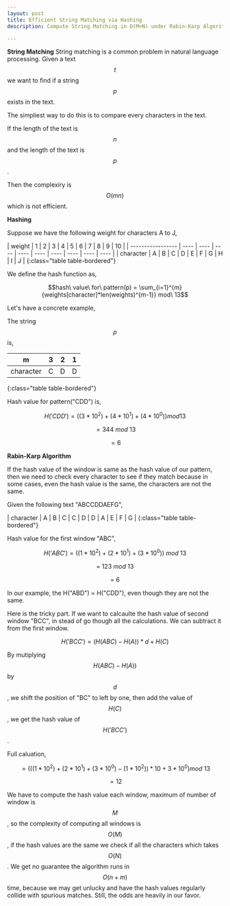 ```yaml
---
layout: post
title: Efficient String Matching via Hashing
description: Compute String Matching in O(M+N) under Rabin-Karp Algorithm

---
```

**String Matching**
String matching is a common problem in natural language processing. Given a text $$t$$ we want to find if a string $$p$$ exists in the text.

The simpliest way to do this is to compare every characters in the text.

If the length of the text is $$n$$ and the length of the text is $$p$$.

Then the complexiry is $$ O(mn)$$ which is not efficient.

**Hashing**

Suppose we have the following weight for characters A to J,


| weight | 1    | 2    | 3    | 4    | 5    | 6    | 7    | 8    | 9    | 10   |
| ----------------- | ---- | ---- | ---- | ---- | ---- | ---- | ---- | ---- | ---- |
| character | A    | B    | C    | D    | E    | F    | G    | H    | I   | J   |
{:class="table table-bordered"}

We define the hash function as,

$$hash\ value\ for\ pattern(p) = \sum_{i=1}^{m}{weights[character]*len(weights)^{m-1}} mod\ 13$$

Let's have a concrete example,

The string $$p$$ is,

| m | 3 | 2 | 1 |
| - | - | - | - |
| character | C | D | D |
{:class="table table-bordered"}

Hash value for pattern("CDD") is, 

$$H('CDD')= ((3 * 10^{2}) + (4 * 10^{1}) + (4 * 10^{0}))mod 13 $$

$$ = 344\ mod\ 13$$

$$ = 6$$

**Rabin-Karp Algorithm**

If the hash value of the window is same as the hash value of our pattern, then we need to check every character to see if they match because in some cases, even the hash value is the same, the characters are not the same. 

Given the following text "ABCCDDAEFG",

| character | A    | B    | C    | C    | D    | D    | A    | E    | F   | G   |
{:class="table table-bordered"}

Hash value for the first window "ABC",

$$H('ABC')= ((1 * 10^{2}) + (2 * 10^{1}) + (3 * 10^{0}))\ mod\ 13 $$

$$=\ 123\ mod\ 13$$

$$=\ 6$$

In our example, the H("ABD") = H("CDD"), even though they are not the same.

Here is the tricky part. If we want to calcaulte the hash value of second window "BCC", in stead of go though all the calculations. We can subtract it from the first window.

$$H('BCC') = (H(ABC) - H(A))*d + H(C)$$

By mutiplying $$H(ABC) - H(A))$$ by $$d$$, we shift the position of "BC" to left by one, then add the value of$$H(C)$$, we get the hash value of $$H('BCC')$$.

Full caluation,

$$= (((1 * 10^{2}) + (2 * 10^{1}) + (3 * 10^{0}) - (1 * 10^{2}))*10 + 3*10^{0}) mod\ 13$$

$$= 12$$

We have to compute the hash value each window, maximum of number of window is $$M$$, so the complexity of computing all windows is $$O(M)$$, if the hash values are the same we check if all the characters which takes $$O(N)$$. We get no guarantee the algorithm runs in $$O(n+m)$$ time, because we may get unlucky and have the hash values regularly collide with spurious matches. Still, the odds are heavily in our favor.